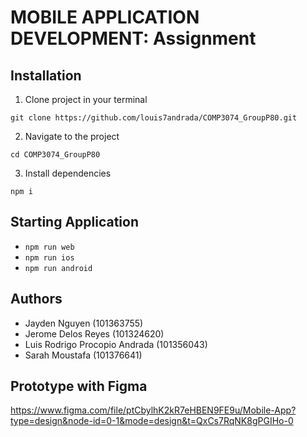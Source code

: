 # MOBILE APPLICATION DEVELOPMENT: Assignment

## Installation

1. Clone project in your terminal

```shell
git clone https://github.com/louis7andrada/COMP3074_GroupP80.git
```

2. Navigate to the project

```shell
cd COMP3074_GroupP80
```

3. Install dependencies

```shell
npm i
```

## Starting Application

- `npm run web`
- `npm run ios`
- `npm run android`

## Authors

- Jayden Nguyen (101363755)
- Jerome Delos Reyes (101324620)
- Luis Rodrigo Procopio Andrada (101356043)
- Sarah Moustafa (101376641)

## Prototype with Figma
https://www.figma.com/file/ptCbylhK2kR7eHBEN9FE9u/Mobile-App?type=design&node-id=0-1&mode=design&t=QxCs7RqNK8gPGIHo-0
